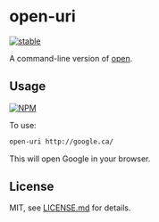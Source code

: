 # open-uri

[![stable](http://badges.github.io/stability-badges/dist/stable.svg)](http://github.com/badges/stability-badges)

A command-line version of [open](https://www.npmjs.com/package/open).

## Usage

[![NPM](https://nodei.co/npm/open-uri.png)](https://www.npmjs.com/package/open-uri)

To use:

```sh
open-uri http://google.ca/
```

This will open Google in your browser.

## License

MIT, see [LICENSE.md](http://github.com/Jam3/open-uri/blob/master/LICENSE.md) for details.
